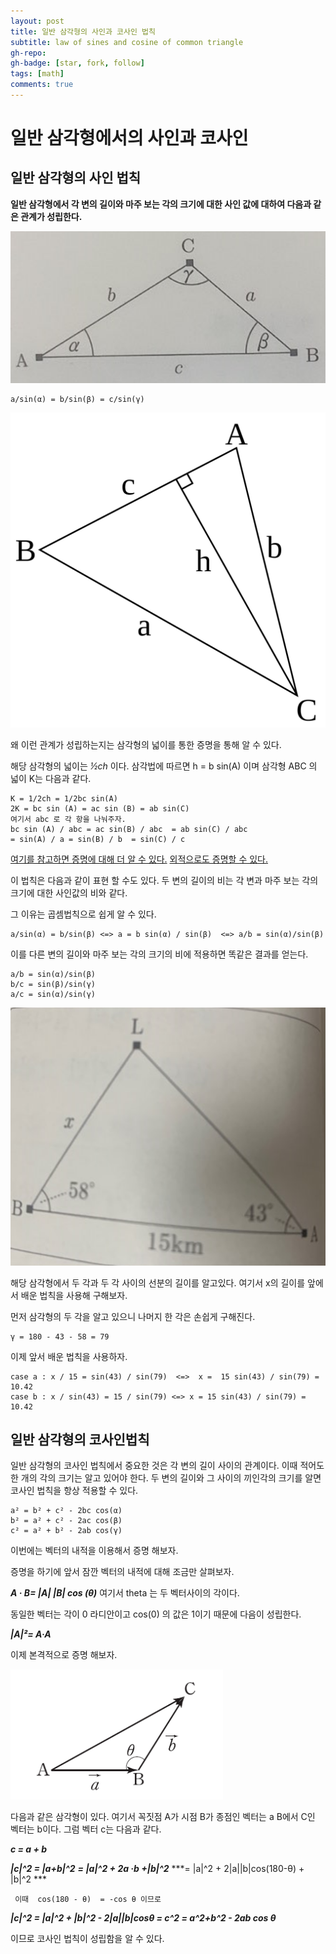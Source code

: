 ```yaml
---
layout: post
title: 일반 삼각형의 사인과 코사인 법칙
subtitle: law of sines and cosine of common triangle
gh-repo:
gh-badge: [star, fork, follow]
tags: [math]
comments: true
---
```


# 일반 삼각형에서의 사인과 코사인

## 일반 삼각형의 사인 법칙
**일반 삼각형에서 각 변의 길이와 마주 보는 각의 크기에 대한 사인 값에 대하여 다음과 같은 관계가 성립한다.**

![picture0](/assets/img/Triangle1.png)

	a/sin(α) = b/sin(β) = c/sin(γ) 
	
![picture1](/assets/img/sine_law.png)

왜 이런 관계가 성립하는지는 삼각형의 넓이를 통한 증명을 통해 알 수 있다.

해당 삼각형의 넓이는 *½ch* 이다.
삼각법에 따르면 h = b sin(A) 이며 삼각형 ABC 의 넓이 K는 다음과 같다.

	K = 1/2ch = 1/2bc sin(A)
	2K = bc sin (A) = ac sin (B) = ab sin(C)
	여기서 abc 로 각 항을 나눠주자.
	bc sin (A) / abc = ac sin(B) / abc  = ab sin(C) / abc
	= sin(A) / a = sin(B) / b  = sin(C) / c 

[여기를 참고하면 증명에 대해 더 알 수 있다.](https://ko.wikipedia.org/wiki/%EC%82%AC%EC%9D%B8_%EB%B2%95%EC%B9%99)
[외적으로도 증명할 수 있다.](https://namu.wiki/w/%EC%82%AC%EC%9D%B8%20%EB%B2%95%EC%B9%99#toc)


이 법칙은 다음과 같이 표현 할 수도 있다.
두 변의 길이의 비는 각 변과 마주 보는 각의 크기에 대한 사인값의 비와 같다.

그 이유는 곱셈법칙으로 쉽게 알 수 있다.

	a/sin(α) = b/sin(β) <=> a = b sin(α) / sin(β)  <=> a/b = sin(α)/sin(β)
이를 다른 변의 길이와 마주 보는 각의 크기의 비에 적용하면 똑같은 결과를 얻는다.
	
	a/b = sin(α)/sin(β)
	b/c = sin(β)/sin(γ)
	a/c = sin(α)/sin(γ)

![picture2](/assets/img/Triangle2.png)


해당 삼각형에서 두 각과 두 각 사이의 선분의 길이를 알고있다. 여기서 x의 길이를 앞에서 배운 법칙을 사용해 구해보자. 

먼저 삼각형의 두 각을 알고 있으니 나머지 한 각은 손쉽게 구해진다. 

	γ = 180 - 43 - 58 = 79

이제 앞서 배운 법칙을 사용하자.

	case a : x / 15 = sin(43) / sin(79)  <=>  x =  15 sin(43) / sin(79) = 10.42
	case b : x / sin(43) = 15 / sin(79) <=> x = 15 sin(43) / sin(79) = 10.42

## 일반 삼각형의 코사인법칙
일반 삼각형의 코사인 법칙에서 중요한 것은 각 변의 길이 사이의 관계이다. 
이때 적어도 한 개의 각의 크기는 알고 있어야 한다.
두 변의 길이와 그 사이의 끼인각의 크기를 알면 코사인 법칙을 항상 적용할 수 있다.

	a² = b² + c² - 2bc cos(α)
	b² = a² + c² - 2ac cos(β)
	c² = a² + b² - 2ab cos(γ)


이번에는 벡터의 내적을 이용해서 증명 해보자. 


증명을 하기에 앞서 잠깐 벡터의 내적에 대해 조금만 살펴보자.

***A · B= |A| |B| cos (θ)***
여기서 theta 는 두 벡터사이의 각이다.

동일한 벡터는 각이 0 라디안이고 cos(0) 의 값은 1이기 때문에 다음이 성립한다.

***|A|²= A·A***

이제 본격적으로 증명 해보자.

![picture3](/assets/img/cosine0.png)

다음과 같은 삼각형이 있다. 
여기서 꼭짓점 A가 시점 B가 종점인 벡터는 a B에서 C인 벡터는 b이다.
그럼 벡터 c는 다음과 같다.


***c = a + b***


***|c|^2 = |a+b|^2***
***= |a|^2 + 2a ·b +|b|^2***
***= |a|^2 + 2|a||b|cos(180-θ) + |b|^2 ***
 
	 이때  cos(180 - θ)  = -cos θ 이므로

 ***|c|^2 = |a|^2 + |b|^2  - 2|a||b|cosθ = c^2 = a^2+b^2 - 2ab cos θ***
 
 이므로 코사인 법칙이 성립함을 알 수 있다.





